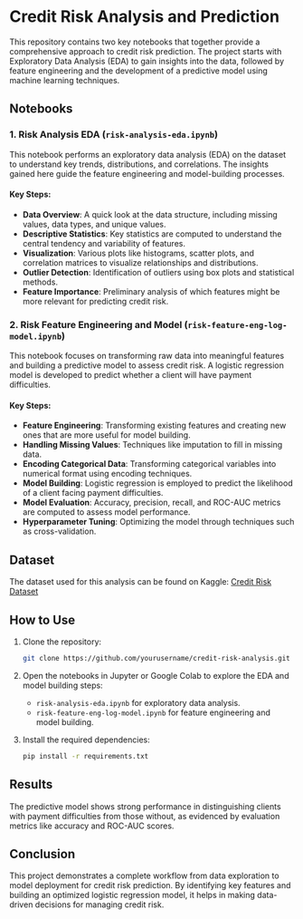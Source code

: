 # Credit Risk Analysis and Prediction

This repository contains two key notebooks that together provide a comprehensive approach to credit risk prediction. The project starts with Exploratory Data Analysis (EDA) to gain insights into the data, followed by feature engineering and the development of a predictive model using machine learning techniques.

## Notebooks

### 1. Risk Analysis EDA (`risk-analysis-eda.ipynb`)

This notebook performs an exploratory data analysis (EDA) on the dataset to understand key trends, distributions, and correlations. The insights gained here guide the feature engineering and model-building processes.

#### Key Steps:
- **Data Overview**: A quick look at the data structure, including missing values, data types, and unique values.
- **Descriptive Statistics**: Key statistics are computed to understand the central tendency and variability of features.
- **Visualization**: Various plots like histograms, scatter plots, and correlation matrices to visualize relationships and distributions.
- **Outlier Detection**: Identification of outliers using box plots and statistical methods.
- **Feature Importance**: Preliminary analysis of which features might be more relevant for predicting credit risk.

### 2. Risk Feature Engineering and Model (`risk-feature-eng-log-model.ipynb`)

This notebook focuses on transforming raw data into meaningful features and building a predictive model to assess credit risk. A logistic regression model is developed to predict whether a client will have payment difficulties.

#### Key Steps:
- **Feature Engineering**: Transforming existing features and creating new ones that are more useful for model building.
- **Handling Missing Values**: Techniques like imputation to fill in missing data.
- **Encoding Categorical Data**: Transforming categorical variables into numerical format using encoding techniques.
- **Model Building**: Logistic regression is employed to predict the likelihood of a client facing payment difficulties.
- **Model Evaluation**: Accuracy, precision, recall, and ROC-AUC metrics are computed to assess model performance.
- **Hyperparameter Tuning**: Optimizing the model through techniques such as cross-validation.

## Dataset

The dataset used for this analysis can be found on Kaggle:
[Credit Risk Dataset](https://www.kaggle.com/datasets/adithiav/credit-risk/data)

## How to Use

1. Clone the repository:
   ```bash
   git clone https://github.com/yourusername/credit-risk-analysis.git
   ```
2. Open the notebooks in Jupyter or Google Colab to explore the EDA and model building steps:
   - `risk-analysis-eda.ipynb` for exploratory data analysis.
   - `risk-feature-eng-log-model.ipynb` for feature engineering and model building.

3. Install the required dependencies:
   ```bash
   pip install -r requirements.txt
   ```

## Results

The predictive model shows strong performance in distinguishing clients with payment difficulties from those without, as evidenced by evaluation metrics like accuracy and ROC-AUC scores.

## Conclusion

This project demonstrates a complete workflow from data exploration to model deployment for credit risk prediction. By identifying key features and building an optimized logistic regression model, it helps in making data-driven decisions for managing credit risk.

